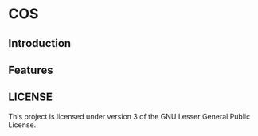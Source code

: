 COS
===============

Introduction
------------


Features
--------


LICENSE
-------
This project is licensed under version 3 of the GNU Lesser General Public License.

